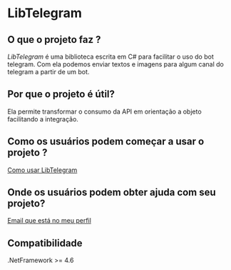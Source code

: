 # LibTelegram

## O que o projeto faz ?
_LibTelegram_ é uma biblioteca escrita em C# para facilitar o uso do bot telegram. Com ela podemos enviar textos e imagens para algum canal do telegram a partir de um bot. 

## Por que o projeto é útil?
Ela permite transformar o consumo da API em orientação a objeto facilitando a integração. 

## Como os usuários podem começar a usar o projeto ?
[Como usar LibTelegram](doc/doc_integracao_telegram_csharp.pdf)

## Onde os usuários podem obter ajuda com seu projeto?
[Email que está no meu perfil](https://github.com/ErickBessa)

## Compatibilidade
.NetFramework >= 4.6 
